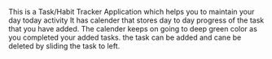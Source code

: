 This is a Task/Habit Tracker Application which helps you to maintain your day today activity
It  has calender that stores day to day progress of the task that you have added.
The calender keeps on going to deep green color as you completed your added tasks.
the task can be added and cane be deleted by sliding the task to left.

